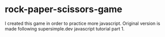 # rock-paper-scissors-game
I created this game in order to practice more javascript. Original version is made following supersimple.dev javascript tutorial part 1.
